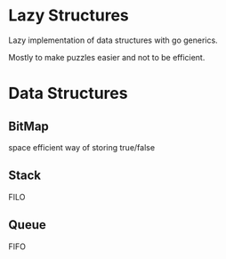# Lazy Structures

Lazy implementation of data structures with go generics. 

Mostly to make puzzles easier and not to be efficient.


# Data Structures

## BitMap

space efficient way of storing true/false

## Stack

FILO

## Queue

FIFO
